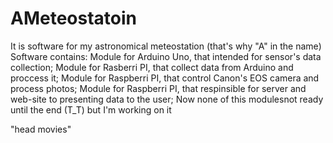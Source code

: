 # AMeteostatoin
It is software for my astronomical meteostation (that's why "A" in the name)
Software contains: 
 Module for Arduino Uno, that intended for sensor's data collection;
 Module for Rasberri PI, that collect data from Arduino and proccess it;
 Module for Raspberri PI, that control Canon's EOS camera and process photos;
 Module for Raspberri PI, that respinsible for server and web-site to presenting data to the user;
Now none of this modulesnot ready until the end (T_T) but I'm working on it
<head> 
 "head movies"
<head\>
